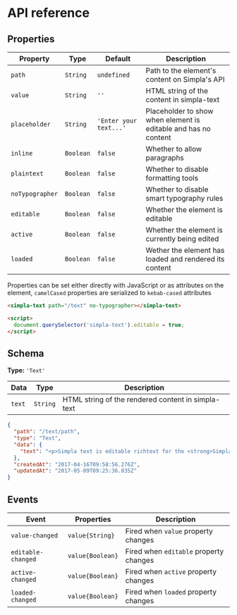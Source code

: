 # API reference

## Properties

Property         | Type      | Default                | Description                                                     
---------------- | --------- | ---------------------- | -----------                                                     
`path`           | `String`  | `undefined`            | Path to the element's content on Simpla's API                   
`value`          | `String`  | `''`                   | HTML string of the content in simpla-text
`placeholder`    | `String`  | `'Enter your text...'` | Placeholder to show when element is editable and has no content 
`inline`         | `Boolean` | `false`                | Whether to allow paragraphs                                     
`plaintext`      | `Boolean` | `false`                | Whether to disable formatting tools                             
`noTypographer`  | `Boolean` | `false`                | Whether to disable smart typography rules                      
`editable`       | `Boolean` | `false`                | Whether the element is editable                                 
`active`         | `Boolean` | `false`                | Whether the element is currently being edited                   
`loaded`         | `Boolean` | `false`                | Wether the element has loaded and rendered its content          

Properties can be set either directly with JavaScript or as attributes on the element, `camelCased` properties are serialized to `kebab-cased` attributes

```html
<simpla-text path="/text" no-typographer></simpla-text> 

<script>
  document.querySelector('simpla-text').editable = true;
</script>
```

## Schema

**Type:** `'Text'`

Data   | Type      | Description                                           
------ | --------- | -----------                                           
`text` | `String`  | HTML string of the rendered content in simpla-text

```json
{
  "path": "/text/path",
  "type": "Text",
  "data": {
    "text": "<p>Simpla text is editable richtext for the <strong>Simpla</strong> content system.</p>",
  },
  "createdAt": "2017-04-16T09:58:56.276Z",
  "updatedAt": "2017-05-09T09:25:36.835Z"
}
```

## Events

Event              | Properties       | Description                                    
------------------ | ---------------- | -----------                                    
`value-changed`    | `value{String}`  | Fired when `value` property changes 
`editable-changed` | `value{Boolean}` | Fired when `editable` property changes 
`active-changed`   | `value{Boolean}` | Fired when `active` property changes   
`loaded-changed`   | `value{Boolean}` | Fired when `loaded` property changes   
